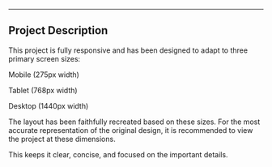 --------------------
Project Description
--------------------

This project is fully responsive and has been designed to adapt to three primary screen sizes:


Mobile (275px width)

Tablet (768px width)

Desktop (1440px width)


The layout has been faithfully recreated based on these sizes. For the most accurate representation of the original design, it is recommended to view the project at these dimensions.

This keeps it clear, concise, and focused on the important details.

